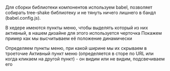 Для сборки библиотеки компонентов используем babel, позволяет собирать tree-shake библиотеку и не тянуть ничего лишнего в бандл (babel.config.js).

В хедере имеются пункты меню, чтобы выделять который из них активный, в нашем дизайне для этого используется черточка
Покажем пример как мы высчитываем её положение динамически


Определяем пункты меню, при какой ширине мы их скрываем в троеточие
Активный пункт меню (определяется в сторе по URL или когда кликаем на другой пункт) - он видим или не видим, подсвечиваем его